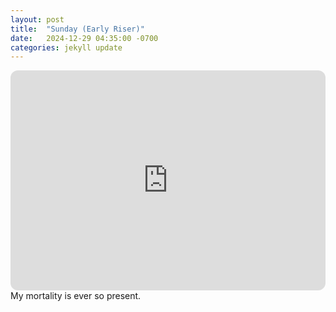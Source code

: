 ```yaml
---
layout: post
title:  "Sunday (Early Riser)"
date:   2024-12-29 04:35:00 -0700
categories: jekyll update
---
```

<iframe style="border-radius:12px" src="https://open.spotify.com/embed/playlist/6PxJPqmjoUVBMzegvBbJxy?utm_source=generator" width="100%" height="352" frameBorder="0" allowfullscreen="" allow="autoplay; clipboard-write; encrypted-media; fullscreen; picture-in-picture" loading="lazy"></iframe>
My mortality is ever so present.
